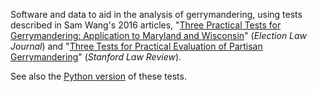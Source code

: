 Software and data to aid in the analysis of gerrymandering, using tests described in Sam Wang's 2016 articles,
"[Three Practical Tests for Gerrymandering: Application to Maryland and Wisconsin](https://web.math.princeton.edu/~sswang/wang16_ElectionLawJournal_gerrymandering-MD-WI_.pdf)" (*Election Law Journal*) and "[Three Tests for Practical Evaluation of Partisan Gerrymandering](https://www.stanfordlawreview.org/print/article/three-tests-for-practical-evaluation-of-partisan-gerrymandering/)" (*Stanford Law Review*).

See also the [Python version](https://github.com/PrincetonUniversity/gerrymander-tests) of these tests.
